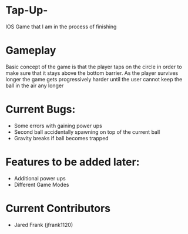 # Tap-Up-
IOS Game that I am in the process of finishing

# Gameplay
Basic concept of the game is that the player taps on the circle in order to make sure that it stays above the bottom barrier. 
As the player survives longer the game gets progressively harder until the user cannot keep the ball in the air any longer

# Current Bugs:
- Some errors with gaining power ups
- Second ball accidentally spawning on top of the current ball
- Gravity breaks if ball becomes trapped 

# Features to be added later:
- Additional power ups
- Different Game Modes

# Current Contributors
- Jared Frank (jfrank1120)
